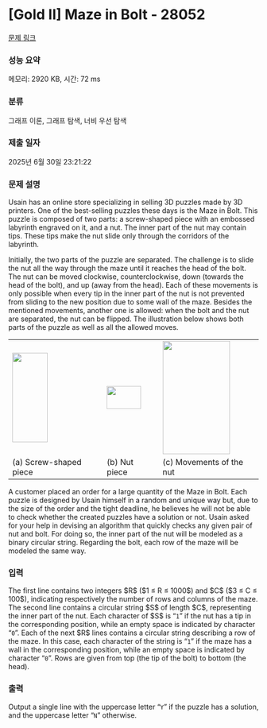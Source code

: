 # [Gold II] Maze in Bolt - 28052 

[문제 링크](https://www.acmicpc.net/problem/28052) 

### 성능 요약

메모리: 2920 KB, 시간: 72 ms

### 분류

그래프 이론, 그래프 탐색, 너비 우선 탐색

### 제출 일자

2025년 6월 30일 23:21:22

### 문제 설명

<p>Usain has an online store specializing in selling 3D puzzles made by 3D printers. One of the best-selling puzzles these days is the Maze in Bolt. This puzzle is composed of two parts: a screw-shaped piece with an embossed labyrinth engraved on it, and a nut. The inner part of the nut may contain tips. These tips make the nut slide only through the corridors of the labyrinth.</p>

<p>Initially, the two parts of the puzzle are separated. The challenge is to slide the nut all the way through the maze until it reaches the head of the bolt. The nut can be moved clockwise, counterclockwise, down (towards the head of the bolt), and up (away from the head). Each of these movements is only possible when every tip in the inner part of the nut is not prevented from sliding to the new position due to some wall of the maze. Besides the mentioned movements, another one is allowed: when the bolt and the nut are separated, the nut can be flipped. The illustration below shows both parts of the puzzle as well as all the allowed moves.</p>

<table class="table table-bordered td-center td-middle">
	<tbody>
		<tr>
			<td><img alt="" src="" style="width: 71px; height: 180px;"> 			 </td>
			<td><img alt="" src="" style="width: 69px; height: 46px;"></td>
			<td><img alt="" src="" style="width: 135px; height: 228px;"></td>
		</tr>
		<tr>
			<td>(a) Screw-shaped piece</td>
			<td>(b) Nut piece</td>
			<td>(c) Movements of the nut</td>
		</tr>
	</tbody>
</table>

<p>A customer placed an order for a large quantity of the Maze in Bolt. Each puzzle is designed by Usain himself in a random and unique way but, due to the size of the order and the tight deadline, he believes he will not be able to check whether the created puzzles have a solution or not. Usain asked for your help in devising an algorithm that quickly checks any given pair of nut and bolt. For doing so, the inner part of the nut will be modeled as a binary circular string. Regarding the bolt, each row of the maze will be modeled the same way.</p>

### 입력 

 <p>The first line contains two integers $R$ ($1 ≤ R ≤ 1000$) and $C$ ($3 ≤ C ≤ 100$), indicating respectively the number of rows and columns of the maze. The second line contains a circular string $S$ of length $C$, representing the inner part of the nut. Each character of $S$ is “<code>1</code>” if the nut has a tip in the corresponding position, while an empty space is indicated by character “<code>0</code>”. Each of the next $R$ lines contains a circular string describing a row of the maze. In this case, each character of the string is “<code>1</code>” if the maze has a wall in the corresponding position, while an empty space is indicated by character “<code>0</code>”. Rows are given from top (the tip of the bolt) to bottom (the head).</p>

### 출력 

 <p>Output a single line with the uppercase letter “<code>Y</code>” if the puzzle has a solution, and the uppercase letter “<code>N</code>” otherwise.</p>

